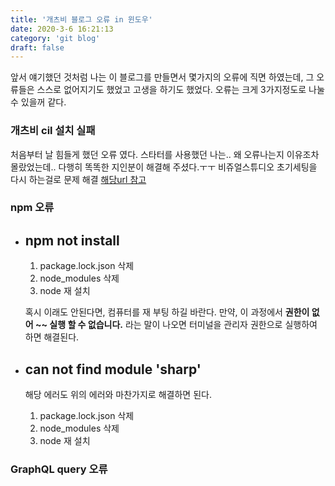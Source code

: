 ```yaml
---
title: '개츠비 블로그 오류 in 윈도우'
date: 2020-3-6 16:21:13
category: 'git blog'
draft: false
---
```


앞서 얘기했던 것처럼 나는 이 블로그를 만들면서 몇가지의 오류에 직면 하였는데,
그 오류들은 스스로 없어지기도 했었고 
고생을 하기도 했었다. 
오류는 크게 3가지정도로 나눌수 있을꺼 같다.

###  개츠비 cil 설치 실패

처음부터 날 힘들게 했던 오류 였다.
스타터를 사용했던 나는.. 왜 오류나는지 이유조차 몰랐었는데.. 
다행히 똑똑한 지인분이 해결해 주셨다.ㅜㅜ
비쥬얼스튜디오 초기세팅을 다시 하는걸로 문제 해결
[해당url 참고](https://www.gatsbyjs.org/docs/gatsby-on-windows/)

###  npm 오류

* ## npm not install 

    1. package.lock.json 삭제
    2. node_modules 삭제
    3. node 재 설치 

    혹시 이래도 안된다면, 컴퓨터를 재 부팅 하길 바란다. 
    만약, 이 과정에서 **권한이 없어 ~~ 실행 할 수 없습니다.** 라는 말이 나오면 터미널을 관리자 권한으로 실행하여 하면 해결된다.

* ## can not find module 'sharp'

    해당 에러도 위의 에러와 마찬가지로 해결하면 된다.

    1. package.lock.json 삭제
    2. node_modules 삭제
    3. node 재 설치     


###  GraphQL query 오류





